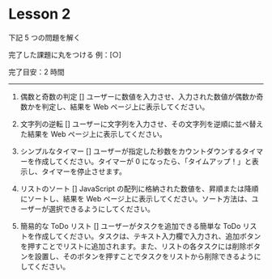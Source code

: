 # Lesson 2

下記 5 つの問題を解く

完了した課題に丸をつける
例：[○]

完了目安：2 時間

---

1. 偶数と奇数の判定 []
   ユーザーに数値を入力させ、入力された数値が偶数か奇数かを判定し、結果を Web ページ上に表示してください。

2. 文字列の逆転 []
   ユーザーに文字列を入力させ、その文字列を逆順に並べ替えた結果を Web ページ上に表示してください。

3. シンプルなタイマー []
   ユーザーが指定した秒数をカウントダウンするタイマーを作成してください。タイマーが 0 になったら、「タイムアップ！」と表示し、タイマーを停止させます。

4. リストのソート []
   JavaScript の配列に格納された数値を、昇順または降順にソートし、結果を Web ページ上に表示してください。ソート方法は、ユーザーが選択できるようにしてください。

5. 簡易的な ToDo リスト []
   ユーザーがタスクを追加できる簡単な ToDo リストを作成してください。タスクは、テキスト入力欄で入力され、追加ボタンを押すことでリストに追加されます。また、リストの各タスクには削除ボタンを設置し、そのボタンを押すことでタスクをリストから削除できるようにしてください。
